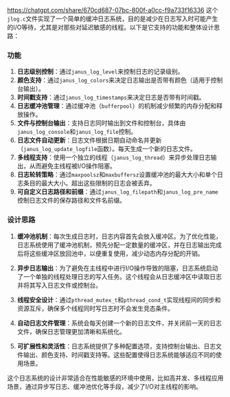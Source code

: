 https://chatgpt.com/share/670cd687-07bc-800f-a0cc-f9a733f16336
这个`jlog.c`文件实现了一个简单的缓冲日志系统，目的是减少在日志写入时可能产生的I/O等待，尤其是对那些对延迟敏感的线程。以下是它支持的功能和整体设计思路：

### 功能
1. **日志级别控制**：通过`janus_log_level`来控制日志的记录级别。
2. **颜色支持**：通过`janus_log_colors`来决定日志输出是否带有颜色（适用于控制台输出）。
3. **时间戳支持**：通过`janus_log_timestamps`来决定日志是否带有时间戳。
4. **日志缓冲池管理**：通过缓冲池（`bufferpool`）的机制减少频繁的内存分配和释放操作。
5. **文件与控制台输出**：支持日志同时输出到文件和控制台，具体由`janus_log_console`和`janus_log_file`控制。
6. **日志文件自动更新**：日志文件根据日期自动命名并更新（`janus_log_update_logfile`函数）。每天生成一个新的日志文件。
7. **多线程支持**：使用一个独立的线程（`janus_log_thread`）来异步处理日志输出，从而避免主线程被I/O操作阻塞。
8. **日志轮转策略**：通过`maxpoolsz`和`maxbuffersz`设置缓冲池的最大大小和单个日志条目的最大大小。超出这些限制的日志会被丢弃。
9. **可自定义日志路径和前缀**：通过`janus_log_filepath`和`janus_log_pre_name`控制日志文件的保存路径和文件名前缀。

### 设计思路
1. **缓冲池机制**：每次生成日志时，日志内容首先会放入缓冲区。为了优化性能，日志系统使用了缓冲池机制，预先分配一定数量的缓冲区，并在日志输出完成后将这些缓冲区放回池中，以便重复使用，减少动态内存分配的开销。

2. **异步日志输出**：为了避免在主线程中进行I/O操作导致的阻塞，日志系统启动了一个单独的线程处理日志的写入任务。这个线程会从日志缓冲区中读取日志并将其写入日志文件或控制台。

3. **线程安全设计**：通过`pthread_mutex_t`和`pthread_cond_t`实现线程间的同步和资源互斥，确保多个线程同时写日志时不会发生竞态条件。

4. **自动日志文件管理**：系统会每天创建一个新的日志文件，并关闭前一天的日志文件，确保日志管理更加清晰和系统化。

5. **可扩展性和灵活性**：日志系统提供了多种配置选项，支持控制台输出、日志文件输出、颜色支持、时间戳支持等。这些配置使得日志系统能够适应不同的使用场景。

这个日志系统的设计非常适合在性能敏感的环境中使用，比如高并发、多线程应用场景，通过异步写日志、缓冲池优化等手段，减少了I/O对主线程的影响。
